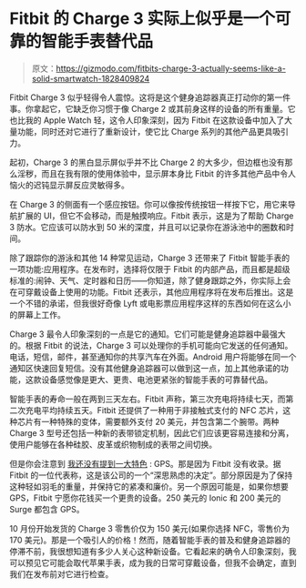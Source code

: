 # Fitbit 的 Charge 3 实际上似乎是一个可靠的智能手表替代品

> 原文：<https://gizmodo.com/fitbits-charge-3-actually-seems-like-a-solid-smartwatch-1828409824>

Fitbit Charge 3 似乎轻得令人震惊。这将是这个健身追踪器真正打动你的第一件事。你拿起它，它缺乏你习惯于像 Charge 2 或其前身这样的设备的所有重量。它也比我的 Apple Watch 轻，这令人印象深刻，因为 Fitbit 在这款设备中加入了大量功能，同时还对它进行了重新设计，使它比 Charge 系列的其他产品更具吸引力。



起初，Charge 3 的黑白显示屏似乎并不比 Charge 2 的大多少，但边框也没有那么淫秽，而且在我有限的使用体验中，显示屏本身比 Fitbit 的许多其他产品中令人恼火的迟钝显示屏反应灵敏得多。

在 Charge 3 的侧面有一个感应按钮。你可以像按传统按钮一样按下它，用它来导航扩展的 UI，但它不会移动，而是触摸响应。Fitbit 表示，这是为了帮助 Charge 3 防水。它应该可以防水到 50 米的深度，并且可以记录你在游泳池中的圈数和时间。

除了跟踪你的游泳和其他 14 种常见运动，Charge 3 还带来了 Fitbit 智能手表的一项功能:应用程序。在发布时，选择将仅限于 Fitbit 的内部产品，而且都是超级标准的:闹钟、天气、定时器和日历——你知道，除了健身跟踪之外，你实际上会在可穿戴设备上使用的功能。Fitbit 还表示，其他应用程序将在发布后推出。这是一个不错的承诺，但我很好奇像 Lyft 或电影票应用程序这样的东西如何在这么小的屏幕上工作。

Charge 3 最令人印象深刻的一点是它的通知。它们可能是健身追踪器中最强大的。根据 Fitbit 的说法，Charge 3 可以处理你的手机可能向它发送的任何通知。电话，短信，邮件，甚至通知你的共享汽车在外面。Android 用户将能够在同一个通知区快速回复短信。没有其他健身追踪器可以做到这一点，加上其他承诺的功能，这款设备感觉像是更大、更贵、电池更紧张的智能手表的可靠替代品。

智能手表的寿命一般在两到三天左右。Fitbit 声称，第三次充电将持续七天，而第二次充电平均持续五天。Fitbit 还提供了一种用于非接触式支付的 NFC 芯片，这种芯片有一种特殊的变体，需要额外支付 20 美元，并包含第二个腕带。两种 Charge 3 型号还包括一种新的表带锁定机制，因此它们应该更容易连接和分离，使用户能够在各种硅胶、皮革或织物制成的表带之间切换。

但是你会注意到 [我还没有提到一大特色](https://gizmodo.com/new-leak-suggests-next-fitbit-charge-will-skip-the-one-1828358567) : GPS。那是因为 Fitbit 没有收录。据 Fitbit 的一位代表称，这是该公司的一个“深思熟虑的决定”。部分原因是为了保持这种轻如羽毛的重量，并保持它的紧凑和廉价。另一个原因可能是，如果你想要 GPS，Fitbit 宁愿你花钱买一个更贵的设备。250 美元的 Ionic 和 200 美元的 Surge 都包含 GPS。

10 月份开始发货的 Charge 3 零售价仅为 150 美元(如果你选择 NFC，零售价为 170 美元)。那是一个吸引人的价格！然而，随着智能手表的普及和健身追踪器的停滞不前，我很想知道有多少人关心这种新设备。它看起来的确令人印象深刻，我可以预见它可能会取代苹果手表，成为我的日常可穿戴设备，但我不会确定，直到我们在发布前对它进行检查。
